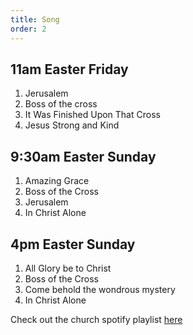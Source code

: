 ```yaml
---
title: Song
order: 2
---
```


## 11am Easter Friday
1. Jerusalem
2. Boss of the cross
3. It Was Finished Upon That Cross
4. Jesus Strong and Kind

## 9:30am Easter Sunday
1. Amazing Grace
2. Boss of the Cross
3. Jerusalem
4. In Christ Alone

## 4pm Easter Sunday
1. All Glory be to Christ
2. Boss of the Cross
3. Come behold the wondrous mystery
4. In Christ Alone

Check out the church spotify playlist [here](https://open.spotify.com/playlist/3gh0ZKXkJBDbNEnZqJJDXj?si=0908aa3f87544643)
